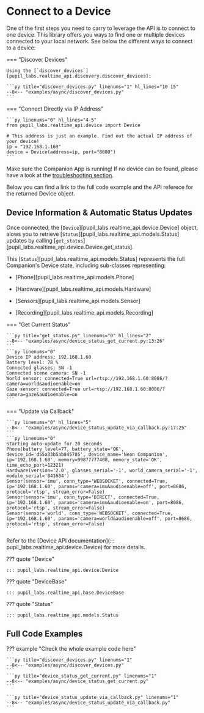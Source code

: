 # Connect to a Device

One of the first steps you need to carry to leverage the API is to connect to one device. This library offers you ways to find one or multiple devices connected to your local network. See below the different ways to connect to a device:

=== "Discover Devices"

    Using the [`discover_devices`][pupil_labs.realtime_api.discovery.discover_devices]:

    ```py title="discover_devices.py" linenums="1" hl_lines="10 15"
    --8<-- "examples/async/discover_devices.py"
    ```

=== "Connect Directly via IP Address"

    ```py linenums="0" hl_lines="4-5"
    from pupil_labs.realtime_api.device import Device

    # This address is just an example. Find out the actual IP address of your device!
    ip = "192.168.1.169"
    device = Device(address=ip, port="8080")
    ```

Make sure the Companion App is running! If no device can be found, please have a look at the [troubleshooting section](../../troubleshooting.md).

Below you can find a link to the full code example and the API referece for the returned Device object.

## Device Information & Automatic Status Updates

Once connected, the [`Device`][pupil_labs.realtime_api.device.Device] object, alows you to retrieve [`Status`][pupil_labs.realtime_api.models.Status] updates by calling [`get_status`][pupil_labs.realtime_api.device.Device.get_status].

This [`Status`][pupil_labs.realtime_api.models.Status] represents the full Companion's Device state, including sub-classes representing:

- [Phone][pupil_labs.realtime_api.models.Phone]

- [Hardware][pupil_labs.realtime_api.models.Hardware]

- [Sensors][pupil_labs.realtime_api.models.Sensor]

- [Recording][pupil_labs.realtime_api.models.Recording]

=== "Get Current Status"

    ```py title="get_status.py" linenums="0" hl_lines="2"
    --8<-- "examples/async/device_status_get_current.py:13:26"
    ```
    ```py linenums="0"
    Device IP address: 192.168.1.60
    Battery level: 78 %
    Connected glasses: SN -1
    Connected scene camera: SN -1
    World sensor: connected=True url=rtsp://192.168.1.60:8086/?camera=world&audioenable=on
    Gaze sensor: connected=True url=rtsp://192.168.1.60:8086/?camera=gaze&audioenable=on
    ```

=== "Update via Callback"

    ```py linenums="0" hl_lines="5"
    --8<-- "examples/async/device_status_update_via_callback.py:17:25"
    ```
    ```py linenums="0"
    Starting auto-update for 20 seconds
    Phone(battery_level=77, battery_state='OK', device_id='d55a33b5ab845785', device_name='Neon Companion', ip='192.168.1.60', memory=99877777408, memory_state='OK', time_echo_port=12321)
    Hardware(version='2.0', glasses_serial='-1', world_camera_serial='-1', module_serial='841684')
    Sensor(sensor='imu', conn_type='WEBSOCKET', connected=True, ip='192.168.1.60', params='camera=imu&audioenable=off', port=8686, protocol='rtsp', stream_error=False)
    Sensor(sensor='imu', conn_type='DIRECT', connected=True, ip='192.168.1.60', params='camera=imu&audioenable=on', port=8086, protocol='rtsp', stream_error=False)
    Sensor(sensor='world', conn_type='WEBSOCKET', connected=True, ip='192.168.1.60', params='camera=world&audioenable=off', port=8686, protocol='rtsp', stream_error=False)
    ```

Refer to the [Device API documentation](::: pupil_labs.realtime_api.device.Device) for more details.

??? quote "Device"

    ::: pupil_labs.realtime_api.device.Device

??? quote "DeviceBase"

    ::: pupil_labs.realtime_api.base.DeviceBase

??? quote "Status"

    ::: pupil_labs.realtime_api.models.Status

## Full Code Examples

??? example "Check the whole example code here"

    ```py title="discover_devices.py" linenums="1"
    --8<-- "examples/async/discover_devices.py"
    ```
    ```py title="device_status_get_current.py" linenums="1"
    --8<-- "examples/async/device_status_get_current.py"
    ```

    ```py title="device_status_update_via_callback.py" linenums="1"
    --8<-- "examples/async/device_status_update_via_callback.py"
    ```
